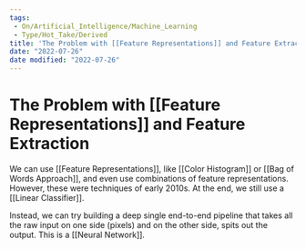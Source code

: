 ```yaml
---
tags:
 - On/Artificial_Intelligence/Machine_Learning
 - Type/Hot_Take/Derived
title: 'The Problem with [[Feature Representations]] and Feature Extraction'
date: "2022-07-26"
date modified: "2022-07-26"
---
```


# The Problem with [[Feature Representations]] and Feature Extraction
We can use [[Feature Representations]], like [[Color Histogram]] or [[Bag of Words Approach]], and even use combinations of feature representations. However, these were techniques of early 2010s. At the end, we still use a [[Linear Classifier]].

Instead, we can try building a deep single end-to-end pipeline that takes all the raw input on one side (pixels) and on the other side, spits out the output. This is a [[Neural Network]].

